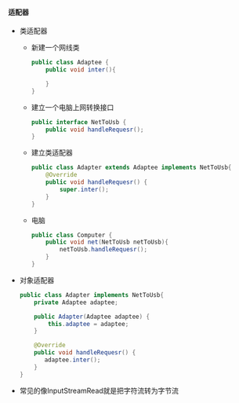 #### 适配器

* 类适配器

  * 新建一个网线类

    ```java
    public class Adaptee {
        public void inter(){
    
        }
    }
    ```

  * 建立一个电脑上网转换接口

    ```java
    public interface NetToUsb {
        public void handleRequesr();
    }
    
    ```

  * 建立类适配器

    ```java
    public class Adapter extends Adaptee implements NetToUsb{
        @Override
        public void handleRequesr() {
            super.inter();
        }
    }
    ```

  * 电脑

    ```java
    public class Computer {
        public void net(NetToUsb netToUsb){
            netToUsb.handleRequesr();
        }
    }
    ```

* 对象适配器

  ```java
  public class Adapter implements NetToUsb{
      private Adaptee adaptee;
  
      public Adapter(Adaptee adaptee) {
          this.adaptee = adaptee;
      }
  
      @Override
      public void handleRequesr() {
         adaptee.inter();
      }
  }
  ```

* 常见的像InputStreamRead就是把字符流转为字节流